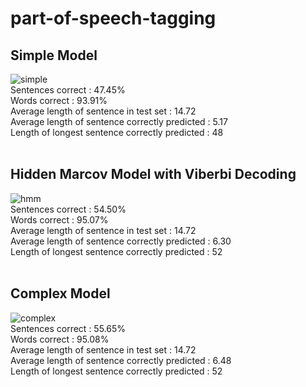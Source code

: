 # part-of-speech-tagging

## Simple Model
![simple](https://user-images.githubusercontent.com/6957870/50063701-9130a400-017b-11e9-91ff-31ed414cd020.png) <br/>
Sentences correct                                 : 47.45% <br/>
Words correct                                     : 93.91% <br/>
Average length of sentence in test set            : 14.72 <br/>
Average length of sentence correctly predicted    : 5.17 <br/>
Length of longest sentence correctly predicted    : 48 <br/><br/>

## Hidden Marcov Model with Viberbi Decoding
![hmm](https://user-images.githubusercontent.com/6957870/50178459-918f8300-02d2-11e9-8f63-716a05c55036.png) <br/>
Sentences correct                                 : 54.50% <br/>
Words correct                                     : 95.07% <br/>
Average length of sentence in test set            : 14.72 <br/>
Average length of sentence correctly predicted    : 6.30 <br/>
Length of longest sentence correctly predicted    : 52 <br/><br/>

## Complex Model
![complex](https://user-images.githubusercontent.com/6957870/50178464-95bba080-02d2-11e9-88aa-0b55a814eb5c.png) <br/>
Sentences correct                                 : 55.65% <br/>
Words correct                                     : 95.08% <br/>
Average length of sentence in test set            : 14.72 <br/>
Average length of sentence correctly predicted    : 6.48 <br/>
Length of longest sentence correctly predicted    : 52 <br/><br/>
